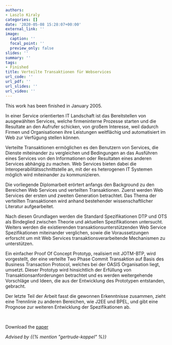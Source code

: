 ```yaml
---
authors:
- Laszlo Kiraly
categories: []
date: '2020-05-08 15:28:07+00:00'
external_link: ''
image:
  caption: ''
  focal_point: ''
  preview_only: false
slides: ''
summary: ''
tags:
- Finished
title: Verteilte Transaktionen für Webservices
url_code: ''
url_pdf: ''
url_slides: ''
url_video: ''
---
```


This work has been finished in January 2005.

In einer Service orientierten IT Landschaft ist das Bereitstellen von ausgewählten Services, welche firmeninterne Prozesse starten und die Resultate an den Aufrufer schicken, von großem Interesse, weil dadurch Firmen und Organisationen ihre Leistungen weitflächig und automatisiert im Web zur Verfügung stellen können.

Verteilte Transaktionen ermöglichen es den Benutzern von Services, die Dienste miteinander zu vergleichen und Bedingungen an das Ausführen eines Services von den Informationen oder Resultaten eines anderen Services abhängig zu machen. Web Services bieten dabei die Interoperabilitätsschnittstelle an, mit der es heterogenen IT Systemen möglich wird miteinander zu kommunizieren.

Die vorliegende Diplomarbeit erörtert anfangs den Background zu den Bereichen Web Services und verteilten Transaktionen. Zuerst werden Web Services der ersten und zweiten Generation betrachtet. Das Thema der verteilten Transaktionen wird anhand bestehender wissenschaftlicher Literatur aufgearbeitet.

Nach diesen Grundlagen werden die Standard Spezifikationen DTP und OTS als Bindeglied zwischen Theorie und aktuellen Spezifikationen untersucht. Weiters werden die existierenden transaktionsunterstützenden Web Service Spezifikationen miteinander verglichen, sowie die Voraussetzungen erforscht um mit Web Services transaktionsverarbeitende Mechanismen zu unterstützen.

Ein einfacher Proof Of Concept Prototyp, realisiert mit JOTM-BTP, wird vorgestellt, der eine verteilte Two Phase Commit Transaktion auf Basis des Business Transaction Protocol, welches bei der OASIS Organisation liegt, umsetzt. Dieser Prototyp wird hinsichtlich der Erfüllung von Transaktionsanforderungen betrachtet und es werden weitergehende Vorschläge und Ideen, die aus der Entwicklung des Prototypen entstanden, gebracht.

Der letzte Teil der Arbeit fasst die gewonnen Erkenntnisse zusammen, zieht eine Trennlinie zu anderen Bereichen, wie J2EE und BPEL, und gibt eine Prognose zur weiteren Entwicklung der Spezifikationen ab.

&nbsp;

 Download the [paper](https://www.big.tuwien.ac.at/app/uploads/2016/10/Kiraly_papers.pdf)

*Advised by {{% mention "gertrude-kappel" %}}*